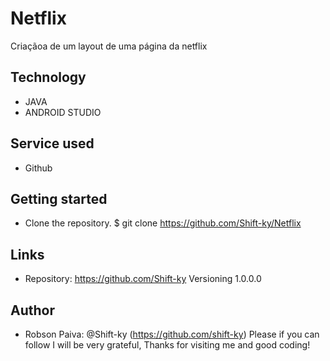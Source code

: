 # Netflix
 Criaçãoa de um layout de uma página da netflix

## Technology
* JAVA
* ANDROID STUDIO
## Service used
* Github
## Getting started
* Clone the repository.
$ git clone https://github.com/Shift-ky/Netflix


## Links
* Repository: https://github.com/Shift-ky
Versioning
1.0.0.0

## Author
* Robson Paiva: @Shift-ky (https://github.com/shift-ky)
Please if you can follow I will be very grateful, Thanks for visiting me and good coding!

